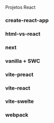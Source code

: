 Projetos React

### create-react-app

### html-vs-react

### next

### vanilla + SWC

### vite-preact

### vite-react

### vite-swelte

### webpack